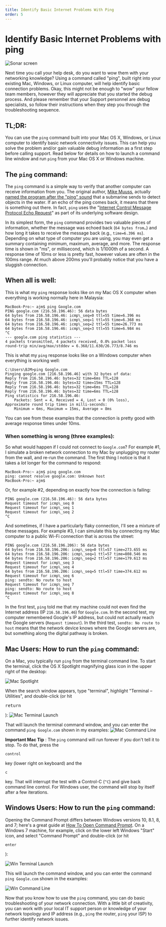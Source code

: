 ```yaml
---
title: Identify Basic Internet Problems With Ping
order: 5
---
```

# Identify Basic Internet Problems with ping

![Sonar screen](https://i.imgur.com/YqbZcER.png)

Next time you call your help desk, do you want to wow them with your networking knowledge? Using a command called "ping", built right into your existing Mac, Windows, or Linux computer, will help identify basic connection problems. Okay, this might not be enough to "wow" your fellow team members, however they will appreciate that you started the debug process. And please remember that your Support personnel are debug specialists, so follow their instructions when they step you through the troubleshooting sequence.

## TL;DR:

You can use the `ping` command built into your Mac OS X, Windows, or Linux computer to identify basic network connectivity issues. This can help you solve the problem and/or gain valuable debug information as a first step before calling support. Read below for details on how to launch a command line window and run `ping` from your Mac OS X or Windows machine.

## The `ping` command:

The `ping` command is a simple way to verify that another computer can receive information from you. The original author, [Mike Muuss](https://en.wikipedia.org/wiki/Mike_Muuss), actually [named the program after the "ping" sound](https://en.wikipedia.org/wiki/Ping_%28networking_utility%29#History) that a submarine sends to detect objects in the water. If an echo of the ping comes back, it means that there is something out there. In fact, `ping` uses the "[Internet Control Message Protocol Echo Request](https://en.wikipedia.org/wiki/Internet_Control_Message_Protocol)" as part of its underlying software design.

In its simplest form, the `ping` command provides two valuable pieces of information, whether the message was echoed back (`64 bytes from…`) and how long it takes to receive the message back (e.g., `time=6.396 ms`). Depending on what type of computer you are using, you may even get a summary containing minimum, maximum, average, and more. The response time is shown in "ms", or millisecond, which is 1/1000th of a second. A response time of 10ms or less is pretty fast, however values are often in the 100ms range. At much above 200ms you'll probably notice that you have a sluggish connection.

## When all is well:

This is what my `ping` response looks like on my Mac OS X computer when everything is working normally here in Malaysia:

```
MacBook-Pro:~ ajm$ ping Google.com
PING google.com (216.58.196.46): 56 data bytes
64 bytes from 216.58.196.46: icmp\_seq=0 ttl=55 time=6.396 ms
64 bytes from 216.58.196.46: icmp\_seq=1 ttl=55 time=6.368 ms
64 bytes from 216.58.196.46: icmp\_seq=2 ttl=55 time=26.773 ms
64 bytes from 216.58.196.46: icmp\_seq=3 ttl=55 time=6.984 ms
^C
--- google.com ping statistics ---
4 packets transmitted, 4 packets received, 0.0% packet loss
round-trip min/avg/max/stddev = 6.368/11.630/26.773/8.746 ms
```

This is what my `ping` response looks like on a Windows computer when everything is working well:

```
C:\Users\BJM>ping Google.com
Pinging google.com [216.58.196.46] with 32 bytes of data:
Reply from 216.58.196.46: bytes=32 time=6ms TTL=128
Reply from 216.58.196.46: bytes=32 time=15ms TTL=128
Reply from 216.58.196.46: bytes=32 time=6ms TTL=128
Reply from 216.58.196.46: bytes=32 time=6ms TTL=128
Ping statistics for 216.58.196.46:
    Packets: Sent = 4, Received = 4, Lost = 0 (0% loss),
Approximate round trip times in milli-seconds:
    Minimum = 6ms, Maximum = 15ms, Average = 8ms
```

You can see from these examples that the connection is pretty good with average response times under 10ms.

### When something is wrong (three examples):

So what would happen if I could not connect to `Google.com`? For example #1, I simulate a broken network connection to my Mac by unplugging my router from the wall, and re-run the command. The first thing I notice is that it takes a *lot* longer for the command to respond:

```
MacBook-Pro:~ ajm$ ping google.com
ping: cannot resolve google.com: Unknown host
MacBook-Pro:~ ajm$
```

Or, for example #2, depending on exactly how the connection is failing:

```
PING google.com (216.58.196.46): 56 data bytes
Request timeout for icmp\_seq 0
Request timeout for icmp\_seq 1
Request timeout for icmp\_seq 2
^C
```

And sometimes, if I have a particularly flaky connection, I'll see a mixture of these messages. For example #3, I can simulate this by connecting my Mac computer to a public Wi-Fi connection that is across the street:

```
PING google.com (216.58.196.206): 56 data bytes
64 bytes from 216.58.196.206: icmp\_seq=0 ttl=57 time=273.655 ms
64 bytes from 216.58.196.206: icmp\_seq=1 ttl=57 time=808.546 ms
64 bytes from 216.58.196.206: icmp\_seq=2 ttl=57 time=179.613 ms
Request timeout for icmp\_seq 3
Request timeout for icmp\_seq 4
64 bytes from 216.58.196.206: icmp\_seq=5 ttl=57 time=374.612 ms
Request timeout for icmp\_seq 6
ping: sendto: No route to host
Request timeout for icmp\_seq 7
ping: sendto: No route to host
Request timeout for icmp\_seq 8
^C
```

In the first test, `ping` told me that my machine could not even find the Internet address (IP `216.58.196.46`) for `Google.com`. In the second test, my computer remembered Google's IP address, but could not actually reach the Google servers (`Request timeout`). In the third test, `sendto: No route to host` means that the network device knows where the Google servers are, but something along the digital pathway is broken.

## Mac Users: How to run the `ping` command:

On a Mac, you typically run `ping` from the terminal command line. To start the terminal, click the OS X Spotlight magnifying glass icon in the upper right of the desktop:

![Mac Spotlight](https://i.imgur.com/efqjCWY.png)

When the search window appears, type "terminal", highlight "Terminal – Utilities", and double-click (or hit 

<kbd>return</kbd>

): ![Mac Terminal Launch](https://i.imgur.com/fGYgzye.png)

That will launch the terminal command window, and you can enter the command `ping Google.com` shown in my examples: ![Mac Command Line](https://i.imgur.com/7xWpx1X.png)

**Important Mac Tip** : The `ping` command will run forever if you don't tell it to stop. To do that, press the 

`control`

 key (lower right on keyboard) and the 

`c`

 key. That will interrupt the test with a Control-C (`^C`) and give back command line control. For Windows user, the command will stop by itself after a few iterations.

## Windows Users: How to run the `ping` command:

Opening the Command Prompt differs between Windows versions 10, 8.1, 8, and 7; here's a great guide at [How To Open Command Prompt](http://pcsupport.about.com/od/commandlinereference/f/open-command-prompt.htm). On a Windows 7 machine, for example, click on the lower left Windows "Start" icon, and select "Command Prompt" and double-click (or hit 

`enter`

):

![Win Terminal Launch](https://i.imgur.com/icU4ycF.png)

This will launch the command window, and you can enter the command `ping Google.com` shown in the examples:

![Win Command Line](https://i.imgur.com/oDoieXk.png)

Now that you know how to use the `ping` command, you can do basic troubleshooting of your network connection. With a little bit of creativity, you can work with your local IT support person or knowledge of your network topology and IP address (e.g., `ping` the router, `ping` your ISP) to further identify network issues.
